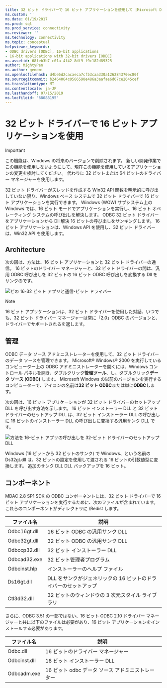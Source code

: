 ```yaml
---
title: 32 ビット ドライバーで 16 ビット アプリケーションを使用して |Microsoft Docs
ms.custom: ''
ms.date: 01/19/2017
ms.prod: sql
ms.prod_service: connectivity
ms.reviewer: ''
ms.technology: connectivity
ms.topic: conceptual
helpviewer_keywords:
- ODBC drivers [ODBC], 16-bit applications
- 16-bit applications with 32-bit drivers [ODBC]
ms.assetid: 68feb3b7-c01a-4f42-8df9-f9c182d89325
author: MightyPen
ms.author: genemi
ms.openlocfilehash: d4be5d2cacaeca7cf53caa330a126284370ec80f
ms.sourcegitcommit: b2464064c0566590e486a3aafae6d67ce2645cef
ms.translationtype: MT
ms.contentlocale: ja-JP
ms.lasthandoff: 07/15/2019
ms.locfileid: "68088195"
---
```

# <a name="using-16-bit-applications-with-32-bit-drivers"></a>32 ビット ドライバーで 16 ビット アプリケーションを使用
> [!IMPORTANT]  
>  この機能は、Windows の将来のバージョンで削除されます。 新しい開発作業でこの機能を使用しないようにして、現在この機能を使用しているアプリケーションの変更を検討してください。 代わりに 32 ビットまたは 64 ビットのドライバー マネージャーを使用します。  
  
 32 ビット ドライバーがスレッドを作成する Win32 API 関数を明示的に呼び出していない限り、Windows ベース システムで 32 ビット ドライバーで 16 ビット アプリケーションを実行できます。 Windows (WOW) サブシステム上の Windows では、16 ビット モードでアプリケーションを実行し、16 ビット オペレーティング システムの呼び出しを解決します。 ODBC 32 ビット ドライバーをアプリケーションから Dll 解決 16 ビットの呼び出しをサンキングします。 16 ビット アプリケーションは、Windows API を使用し、32 ビット ドライバーは、Win32 API を使用します。  
  
## <a name="architecture"></a>Architecture  
 次の図は、方法は、16 ビット アプリケーションと 32 ビット ドライバーの通信。 16 ビットのドライバー マネージャーと、32 ビット ドライバーの間は、汎用 ODBC 呼び出しを 32 ビットの 16 ビット ODBC 呼び出しを変換する Dll をサンクのです。  
  
 ![どの 16&#45;32 ビット アプリと通信&#45;ビット ドライバー](../../odbc/microsoft/media/sdka2.gif "sdka2")  
  
> [!NOTE]  
>  16 ビット アプリケーションは、32 ビット ドライバーを使用した対話、いつでも、32 ビット ドライバー マネージャーは常に「2.0」ODBC のバージョンと、ドライバーでサポートされるを返します。  
  
## <a name="administration"></a>管理  
 ODBC データ ソース アドミニストレーターを使用して、32 ビット ドライバーのデータ ソースを管理できます。 Microsoft® Windows® 2000 を実行しているコンピューター上の ODBC アドミニストレーターを開くには、Windows コントロール パネルを開き、ダブルクリック**管理ツール**、し、ダブルクリック**データ ソース (ODBC)** します。 Microsoft Windows の以前のバージョンを実行するコンピューターで、アイコンの名前は**32 ビット ODBC**または単に**ODBC**します。  
  
 次の図は、16 ビット アプリケーションが 32 ビット ドライバーのセットアップ DLL を呼び出す方法を示します。 16 ビット インストーラー DLL と 32 ビット ドライバーのセットアップ DLL は、32 ビット インストーラー DLL の呼び出しに 16 ビットのインストーラー DLL の呼び出しに変換する汎用サンク DLL です。  
  
 ![方法を 16&#45;ビット アプリの呼び出しを 32&#45;ビット ドライバーのセットアップ DLL](../../odbc/microsoft/media/sdka3.gif "sdka3")  
  
 Windows (16 ビットから 32 ビットのサンク) で Windows、という名前の Ds32gt.dll は、32 ビットの設定を使用して渡される 16 ビットの引数値型に変換します。 追加のサンク DLL DLL バックアップを 16 ビット。  
  
## <a name="components"></a>コンポーネント  
 MDAC 2.8 SP1 SDK の ODBC コンポーネントには、32 ビット ドライバーで 16 ビット アプリケーションを実行するために、次のファイルが含まれています。 これらのコンポーネントがディレクトリに \Redist します。  
  
|ファイル名|説明|  
|---------------|-----------------|  
|Odbc16gt.dll|16 ビット ODBC の汎用サンク DLL|  
|Odbc32gt.dll|32 ビット ODBC の汎用サンク DLL|  
|Odbccp32.dll|32 ビット インストーラー DLL|  
|Odbcad32.exe|32 ビット管理者プログラム|  
|Odbcinst.hlp|インストーラーのヘルプ ファイル|  
|Ds16gt.dll|DLL をサンクがジェネリックの 16 ビットのドライバーのセットアップ|  
|Ctl3d32.dll|32 ビットのウィンドウの 3 次元スタイル ライブラリ|  
  
 さらに、ODBC 3.51 の一部ではない、16 ビット ODBC 2.10 ドライバー マネージャーと共に以下のファイルは必要があり、16 ビット アプリケーションをインストールする必要があります。  
  
|ファイル名|説明|  
|---------------|-----------------|  
|Odbc.dll|16 ビットのドライバー マネージャー|  
|Odbcinst.dll|16 ビット インストーラー DLL|  
|Odbcadm.exe|16 ビット odbc データ ソース アドミニストレーター|
